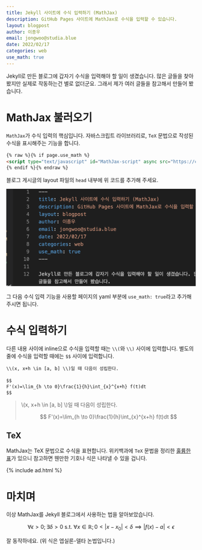 ```yaml
---
title: Jekyll 사이트에 수식 입력하기 (MathJax)
description: GitHub Pages 사이트에 MathJax로 수식을 입력할 수 있습니다.
layout: blogpost
author: 이종우
email: jongwoo@studia.blue
date: 2022/02/17
categories: web
use_math: true
---
```


Jekyll로 만든 블로그에 갑자기 수식을 입력해야 할 일이 생겼습니다. 많은 글들을 찾아봤지만 실제로 작동하는건 별로 없더군요. 그래서 제가 여러 글들을 참고해서 만들어 봤습니다.

# MathJax 불러오기

`MathJax`가 수식 입력의 핵심입니다. 자바스크립트 라이브러리로, `TeX` 문법으로 작성된 수식을 표시해주는 기능을 합니다.

```html
{% raw %}{% if page.use_math %}
<script type="text/javascript" id="MathJax-script" async src="https://cdn.jsdelivr.net/npm/mathjax@3/es5/tex-chtml.js"></script>
{% endif %}{% endraw %}
```

블로그 게시글의 layout 파일의 `head` 내부에 위 코드를 추가해 주세요.

!["use_math: true"](/assets/img/use_math.png)

그 다음 수식 입력 기능을 사용할 페이지의 yaml 부분에 `use_math: true`라고 추가해 주시면 됩니다.

# 수식 입력하기

다른 내용 사이에 inline으로 수식을 입력할 때는 `\\(`와 `\\)` 사이에 입력합니다. 별도의 줄에 수식을 입력할 때에는 `$$` 사이에 입력합니다.
```
\\(x, x+h \in [a, b] \\)일 때 다음이 성립한다.

$$
F'(x)=\lim_{h \to 0}\frac{1}{h}\int_{x}^{x+h} f(t)dt
$$
```

> \\(x, x+h \in [a, b] \\)일 때 다음이 성립한다.
>
> $$
> F'(x)=\lim_{h \to 0}\frac{1}{h}\int_{x}^{x+h} f(t)dt
> $$

## TeX

MathJax는 TeX 문법으로 수식을 표현합니다. 위키백과에 `TeX` 문법을 정리한 [훌륭한 표](https://ko.wikipedia.org/wiki/%EC%9C%84%ED%82%A4%EB%B0%B1%EA%B3%BC:TeX_%EB%AC%B8%EB%B2%95)가 있으니 참고하면 웬만한 기호나 식은 나타낼 수 있을 겁니다.

{% include ad.html %}

# 마치며

이상 MathJax를 Jekyll 블로그에서 사용하는 법을 알아보았습니다.

$$
\forall \epsilon > 0 ; \exists \delta > 0 ~\text{s.t.}~ \forall x \in \mathbb{R} ; 0 < \vert x - x_0 \vert < \delta \implies \vert f(x) - a \vert < \epsilon
$$

잘 동작하네요. (위 식은 엡실론-델타 논법입니다.)